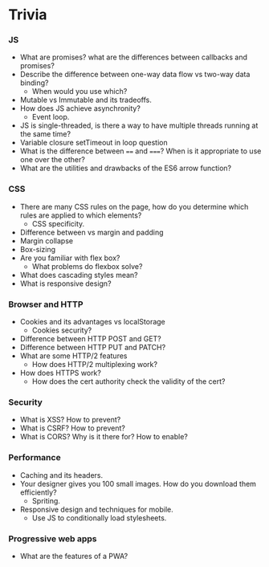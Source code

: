 # Trivia

### JS

- What are promises? what are the differences between callbacks and promises?
- Describe the difference between one-way data flow vs two-way data binding?
  - When would you use which?
- Mutable vs Immutable and its tradeoffs.
- How does JS achieve asynchronity?
  - Event loop.
- JS is single-threaded, is there a way to have multiple threads running at the same time?
- Variable closure setTimeout in loop question
- What is the difference between `==` and `===`? When is it appropriate to use one over the other?
- What are the utilities and drawbacks of the ES6 arrow function?

### CSS

- There are many CSS rules on the page, how do you determine which rules are applied to which elements?
  - CSS specificity.
- Difference between vs margin and padding
- Margin collapse
- Box-sizing
- Are you familiar with flex box?
  - What problems do flexbox solve?
- What does cascading styles mean?
- What is responsive design?

### Browser and HTTP

- Cookies and its advantages vs localStorage
  - Cookies security?
- Difference between HTTP POST and GET?
- Difference between HTTP PUT and PATCH?
- What are some HTTP/2 features
  - How does HTTP/2 multiplexing work?
- How does HTTPS work?
  - How does the cert authority check the validity of the cert?

### Security

- What is XSS? How to prevent?
- What is CSRF? How to prevent?
- What is CORS? Why is it there for? How to enable?

### Performance

- Caching and its headers.
- Your designer gives you 100 small images. How do you download them efficiently?
  - Spriting.
- Responsive design and techniques for mobile.
  - Use JS to conditionally load stylesheets.

### Progressive web apps

- What are the features of a PWA?
